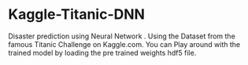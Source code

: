 # Kaggle-Titanic-DNN
Disaster prediction using Neural Network . Using the Dataset from the famous Titanic Challenge on Kaggle.com.
You can Play around with the trained model by loading the pre trained weights hdf5 file.
